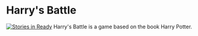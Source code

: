 # Harry's Battle
[![Stories in Ready](https://badge.waffle.io/harrybattle/harrybattle.github.io.png?label=ready&title=Ready)](https://waffle.io/harrybattle/harrybattle.github.io)
Harry's Battle is a game based on the book Harry Potter.

